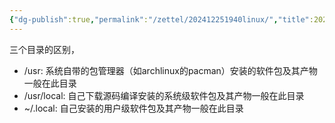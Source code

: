 ```yaml
---
{"dg-publish":true,"permalink":"/zettel/202412251940linux/","title":202412251940,"tags":["linux","directory","目录结构"],"created":"2024-12-25T19:40:39+08:00"}
---
```



三个目录的区别，

- /usr: 系统自带的包管理器（如archlinux的pacman）安装的软件包及其产物一般在此目录
- /usr/local: 自己下载源码编译安装的系统级软件包及其产物一般在此目录
- ~/.local: 自己安装的用户级软件包及其产物一般在此目录
